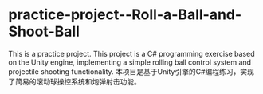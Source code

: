 # practice-project--Roll-a-Ball-and-Shoot-Ball
This is a practice project. This project is a C# programming exercise based on the Unity engine, implementing a simple rolling ball control system and projectile shooting functionality. 本项目是基于Unity引擎的C#编程练习，实现了简易的滚动球操控系统和炮弹射击功能。
